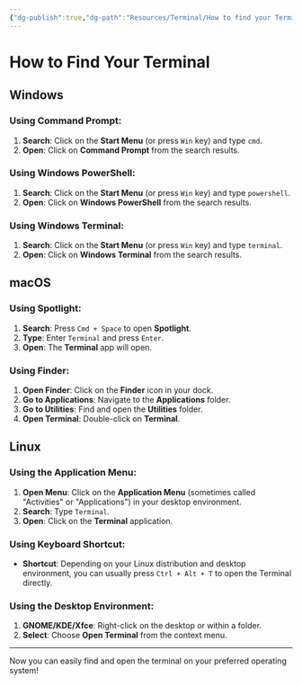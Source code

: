 ```yaml
---
{"dg-publish":true,"dg-path":"Resources/Terminal/How to find your Terminal.md","permalink":"/resources/terminal/how-to-find-your-terminal/"}
---
```


# How to Find Your Terminal

## Windows

### Using Command Prompt:
1. **Search**: Click on the **Start Menu** (or press `Win` key) and type `cmd`.
2. **Open**: Click on **Command Prompt** from the search results.

### Using Windows PowerShell:
1. **Search**: Click on the **Start Menu** (or press `Win` key) and type `powershell`.
2. **Open**: Click on **Windows PowerShell** from the search results.

### Using Windows Terminal:
1. **Search**: Click on the **Start Menu** (or press `Win` key) and type `terminal`.
2. **Open**: Click on **Windows Terminal** from the search results.

## macOS

### Using Spotlight:
1. **Search**: Press `Cmd + Space` to open **Spotlight**.
2. **Type**: Enter `Terminal` and press `Enter`.
3. **Open**: The **Terminal** app will open.

### Using Finder:
1. **Open Finder**: Click on the **Finder** icon in your dock.
2. **Go to Applications**: Navigate to the **Applications** folder.
3. **Go to Utilities**: Find and open the **Utilities** folder.
4. **Open Terminal**: Double-click on **Terminal**.

## Linux

### Using the Application Menu:
1. **Open Menu**: Click on the **Application Menu** (sometimes called "Activities" or "Applications") in your desktop environment.
2. **Search**: Type `Terminal`.
3. **Open**: Click on the **Terminal** application.

### Using Keyboard Shortcut:
- **Shortcut**: Depending on your Linux distribution and desktop environment, you can usually press `Ctrl + Alt + T` to open the Terminal directly.

### Using the Desktop Environment:
1. **GNOME/KDE/Xfce**: Right-click on the desktop or within a folder.
2. **Select**: Choose **Open Terminal** from the context menu.

---

Now you can easily find and open the terminal on your preferred operating system!